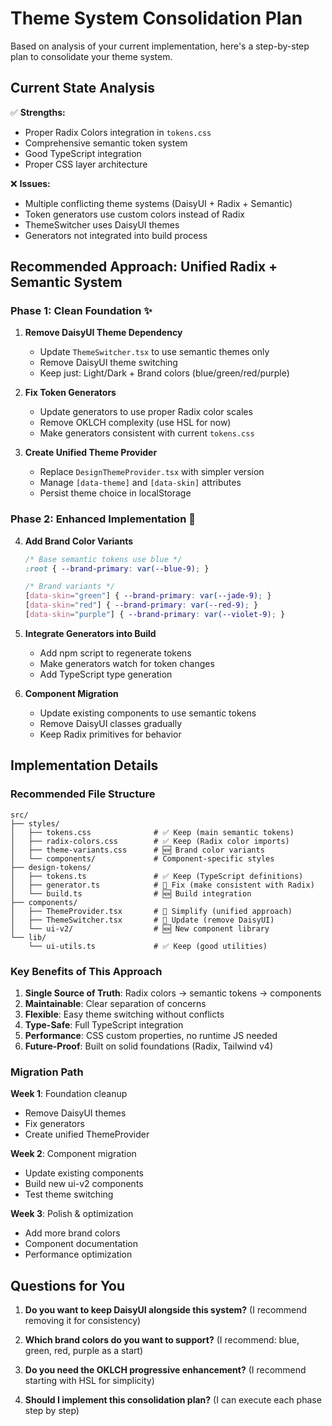 # Theme System Consolidation Plan

Based on analysis of your current implementation, here's a step-by-step plan to consolidate your theme system.

## Current State Analysis

✅ **Strengths:**
- Proper Radix Colors integration in `tokens.css`
- Comprehensive semantic token system
- Good TypeScript integration
- Proper CSS layer architecture

❌ **Issues:**
- Multiple conflicting theme systems (DaisyUI + Radix + Semantic)
- Token generators use custom colors instead of Radix
- ThemeSwitcher uses DaisyUI themes
- Generators not integrated into build process

## Recommended Approach: Unified Radix + Semantic System

### Phase 1: Clean Foundation ✨

1. **Remove DaisyUI Theme Dependency**
   - Update `ThemeSwitcher.tsx` to use semantic themes only
   - Remove DaisyUI theme switching
   - Keep just: Light/Dark + Brand colors (blue/green/red/purple)

2. **Fix Token Generators**
   - Update generators to use proper Radix color scales
   - Remove OKLCH complexity (use HSL for now)
   - Make generators consistent with current `tokens.css`

3. **Create Unified Theme Provider**
   - Replace `DesignThemeProvider.tsx` with simpler version
   - Manage `[data-theme]` and `[data-skin]` attributes
   - Persist theme choice in localStorage

### Phase 2: Enhanced Implementation 🚀

4. **Add Brand Color Variants**
   ```css
   /* Base semantic tokens use blue */
   :root { --brand-primary: var(--blue-9); }
   
   /* Brand variants */
   [data-skin="green"] { --brand-primary: var(--jade-9); }
   [data-skin="red"] { --brand-primary: var(--red-9); }
   [data-skin="purple"] { --brand-primary: var(--violet-9); }
   ```

5. **Integrate Generators into Build**
   - Add npm script to regenerate tokens
   - Make generators watch for token changes
   - Add TypeScript type generation

6. **Component Migration**
   - Update existing components to use semantic tokens
   - Remove DaisyUI classes gradually
   - Keep Radix primitives for behavior

## Implementation Details

### Recommended File Structure
```
src/
├── styles/
│   ├── tokens.css              # ✅ Keep (main semantic tokens)
│   ├── radix-colors.css        # ✅ Keep (Radix color imports)
│   ├── theme-variants.css      # 🆕 Brand color variants
│   └── components/             # Component-specific styles
├── design-tokens/
│   ├── tokens.ts               # ✅ Keep (TypeScript definitions)
│   ├── generator.ts            # 🔄 Fix (make consistent with Radix)
│   └── build.ts                # 🆕 Build integration
├── components/
│   ├── ThemeProvider.tsx       # 🔄 Simplify (unified approach)
│   ├── ThemeSwitcher.tsx       # 🔄 Update (remove DaisyUI)
│   └── ui-v2/                  # 🆕 New component library
└── lib/
    └── ui-utils.ts             # ✅ Keep (good utilities)
```

### Key Benefits of This Approach

1. **Single Source of Truth**: Radix colors → semantic tokens → components
2. **Maintainable**: Clear separation of concerns
3. **Flexible**: Easy theme switching without conflicts
4. **Type-Safe**: Full TypeScript integration
5. **Performance**: CSS custom properties, no runtime JS needed
6. **Future-Proof**: Built on solid foundations (Radix, Tailwind v4)

### Migration Path

**Week 1**: Foundation cleanup
- Remove DaisyUI themes
- Fix generators
- Create unified ThemeProvider

**Week 2**: Component migration
- Update existing components
- Build new ui-v2 components
- Test theme switching

**Week 3**: Polish & optimization
- Add more brand colors
- Component documentation
- Performance optimization

## Questions for You

1. **Do you want to keep DaisyUI alongside this system?** (I recommend removing it for consistency)

2. **Which brand colors do you want to support?** (I recommend: blue, green, red, purple as a start)

3. **Do you need the OKLCH progressive enhancement?** (I recommend starting with HSL for simplicity)

4. **Should I implement this consolidation plan?** (I can execute each phase step by step)